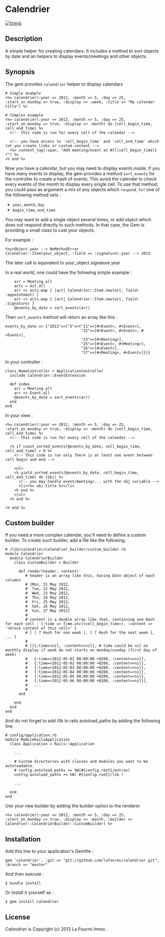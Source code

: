 # Calendrier

[![travis](https://secure.travis-ci.org/lafourmi/calendrier.png?branch=master)](http://travis-ci.org/lafourmi/calendrier)

## Description

A simple helper for creating calendars. It includes a method to sort objects by date and an helpers to display events/meetings and other objects.

## Synopsis

The gem provides `calendrier` helper to display calendars

    # Simple example
    <%= calendrier(:year => 2012, :month => 5, :day => 25, :start_on_monday => true, :display => :week, :title => "My calendar title") %>

    # Complex example
    <%= calendrier(:year => 2012, :month => 5, :day => 25, :start_on_monday => true, :display => :month) do |cell_begin_time, cell_end_time| %>
      <!-- this code is run for every cell of the calendar -->
      
      <!-- you have access to `cell_begin_time` and `cell_end_time` which let you create links or custom content -->
      <%= content_tag(:span, "Add meeting/event at #{l(cell_begin_time)} ?") %>
    <% end %>

Now you have a calendar, but you may need to display events inside. If you have many events to display, the gem provides a method `sort_events` for the controller to create a hash of events.
This avoid the calendar to check every events of the month to display every single cell.
To use that method, you could pass as argument a mix of any objects which `respond_to?` one of the following method sets :

  * `year`, `month`, `day`
  * `begin_time`, `end_time`


You may want to add a single object several times, or add object which does not respond directly to such methods.
In that case, the Gem is providing a small class to cast your objects.

For example :

    YourObject.year --> NoMethodError
    Calendrier::Item(your_object, :field => :signature).year --> 2013

The later call is equivalent to your_object.signature.year

In a real world, one could have the following simple example :

        arr = Meeting.all
        acts = Act.all
        arr << acts.map { |act| Calendrier::Item.new(act, field: :appointment) }
        arr << acts.map { |act| Calendrier::Item.new(act, field: :signature) }
        @events_by_date = sort_events(arr)


Then `sort_events` method will return an array like this :

    events_by_date => {"2012"=>{"5"=>{"21"=>[#<Event>, #<Event>],
                                      "22"=>[#<Event>, #<Event>, #<Event>],
                                      "23"=>[#<Meeting>],
                                      "25"=>[#<Event>, #<Meeting>],
                                      "26"=>[#<Event>],
                                      "27"=>[#<Meeting>, #<Event>]}}}

In your controller :

    class HomeController < ApplicationController
      include Calendrier::EventExtension

      def index
        arr = Meeting.all
        arr << Event.all
        @events_by_date = sort_events(arr)
      end
    end

In your view :

    <%= calendrier(:year => 2012, :month => 5, :day => 25, :start_on_monday => true, :display => :month) do |cell_begin_time, cell_end_time| %>
      <!-- this code is run for every cell of the calendar -->
      
      <% if count_sorted_events(@events_by_date, cell_begin_time, cell_end_time) > 0 %>
        <!-- this code is run only there is at least one event between cell begin and end -->

        <ul>
        <% yield_sorted_events(@events_by_date, cell_begin_time, cell_end_time) do |obj| %>
          <!-- you may handle event/meeting/... with the obj variable -->
          <li><%= obj.title %></li>
        <% end %>
        </ul>
      <% end %>

    <% end %>
    


## Custom builder

If you need a more complex calendar, you'll need to define a custom builder. To create such builder, add a file like the following. 

    # /lib/calendrier/calendrier_builder/custom_builder.rb
    module Calendrier
      module CalendrierBuilder
        class CustomBuilder < Builder

          def render(header, content)
             # header is an array like this, having Date object of each columns
             # [Mon, 21 May 2012,
             #  Tue, 22 May 2012,
             #  Wed, 23 May 2012,
             #  Thu, 24 May 2012,
             #  Fri, 25 May 2012,
             #  Sat, 26 May 2012,
             #  Sun, 27 May 2012]
             # 
             # content is a double array like that, containing one Hash for each cell : {:time => Time.utc(<cell_begin_time>), :content => '<block content of this cell>' }
             # [ [ 7 Hash for one week ], [ 7 Hash for the next week ], ... ]
             #
             # [[{:time=>nil, :content=>nil}, # time could be nil on monthly display if week do not starts on monday/sunday (first day of week) 
             #   {:time=>2012-05-01 00:00:00 +0200, :content=>nil},
             #   {:time=>2012-05-02 00:00:00 +0200, :content=>nil},
             #   {:time=>2012-05-03 00:00:00 +0200, :content=>nil},
             #   {:time=>2012-05-04 00:00:00 +0200, :content=>nil},
             #   {:time=>2012-05-05 00:00:00 +0200, :content=>nil},
             #   {:time=>2012-05-06 00:00:00 +0200, :content=>nil}],
             #   ...
             # 
          end

        end
      end
    end

And do not forget to add /lib to rails autoload_paths by adding the following line.

    # config/application.rb
    module MyNiceRailsApplication
      class Application < Rails::Application

        ...

        # Custom directories with classes and modules you want to be autoloadable.
        # config.autoload_paths += %W(#{config.root}/extras)
        config.autoload_paths += %W( #{config.root}/lib )

        ...

      end
    end

Use your new builder by adding the builder option to the renderer.

    <%= calendrier(:year => 2012, :month => 5, :day => 25, :start_on_monday => true, :display => :month, :builder => Calendrier::CalendrierBuilder::CustomBuilder) %>



## Installation

Add this line to your application's Gemfile :

    gem 'calendrier', :git => "git://github.com/lafourmi/calendrier.git", :branch => "master"

And then execute :

    $ bundle install

Or install it yourself as :

    $ gem install calendrier



## License

*Calendrier* is Copyright (c) 2013 La Fourmi Immo.

